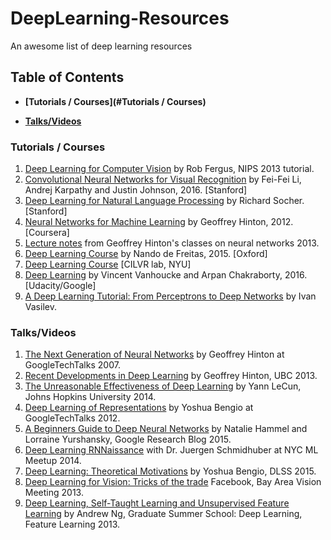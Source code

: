 # DeepLearning-Resources
An awesome list of deep learning resources

## Table of Contents
* **[Tutorials / Courses](#Tutorials / Courses)** 

* **[Talks/Videos](#Talks/Videos)** 



### Tutorials / Courses

1. [Deep Learning for Computer Vision](https://www.youtube.com/watch?v=qgx57X0fBdA)  by Rob Fergus, NIPS 2013 tutorial.
2. [Convolutional Neural Networks for Visual Recognition](http://vision.stanford.edu/teaching/cs231n/syllabus.html) by Fei-Fei Li, Andrej Karpathy and Justin Johnson, 2016. [Stanford]
3. [Deep Learning for Natural Language Processing](http://cs224d.stanford.edu/) by Richard Socher. [Stanford]
4. [Neural Networks for Machine Learning](https://www.coursera.org/course/neuralnets) by Geoffrey Hinton, 2012. [Coursera]
5. [Lecture notes](http://www.cs.toronto.edu/~hinton/csc2535/lectures.html) from Geoffrey Hinton's classes on neural networks 2013.
6. [Deep Learning Course](http://www.computervisiontalks.com/tag/deep-learning-course/) by Nando de Freitas, 2015. [Oxford]
7. [Deep Learning Course](http://cilvr.cs.nyu.edu/doku.php?id=deeplearning:slides:start) [CILVR lab, NYU]
8. [Deep Learning](https://www.udacity.com/course/deep-learning--ud730) by Vincent Vanhoucke and Arpan Chakraborty, 2016. [Udacity/Google]
9. [A Deep Learning Tutorial: From Perceptrons to Deep Networks](http://www.toptal.com/machine-learning/an-introduction-to-deep-learning-from-perceptrons-to-deep-networks) by Ivan Vasilev.


###  Talks/Videos

1. [The Next Generation of Neural Networks](https://www.youtube.com/watch?v=AyzOUbkUf3M) by Geoffrey Hinton at GoogleTechTalks 2007.
2. [Recent Developments in Deep Learning](https://www.youtube.com/watch?v=vShMxxqtDDs) by Geoffrey Hinton, UBC 2013.
3. [The Unreasonable Effectiveness of Deep Learning](https://www.youtube.com/watch?v=sc-KbuZqGkI) by Yann LeCun, Johns Hopkins University 2014.
4. [Deep Learning of Representations](https://www.youtube.com/watch?v=4xsVFLnHC_0) by Yoshua Bengio at GoogleTechTalks 2012.
5. [A Beginners Guide to Deep Neural Networks](http://googleresearch.blogspot.com/2015/09/a-beginners-guide-to-deep-neural.html) by Natalie Hammel and Lorraine Yurshansky, Google Research Blog 2015.
6. [Deep Learning RNNaissance](https://www.youtube.com/watch?v=6bOMf9zr7N8) with Dr. Juergen Schmidhuber at NYC ML Meetup 2014.
7. [Deep Learning: Theoretical Motivations](http://videolectures.net/deeplearning2015_bengio_theoretical_motivations/) by Yoshua Bengio, DLSS 2015.
8. [Deep Learning for Vision: Tricks of the trade](https://www.youtube.com/watch?v=clgMTk5V2Sk) Facebook, Bay Area Vision Meeting 2013.
9. [Deep Learning, Self-Taught Learning and Unsupervised Feature Learning](https://www.youtube.com/watch?v=n1ViNeWhC24) by Andrew Ng, Graduate Summer School: Deep Learning, Feature Learning 2013.

